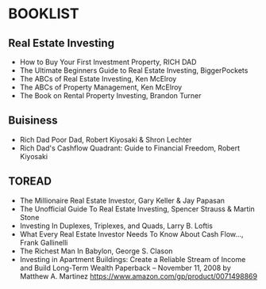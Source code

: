 # BOOKLIST

## Real Estate Investing
- How to Buy Your First Investment Property, RICH DAD
- The Ultimate Beginners Guide to Real Estate Investing, BiggerPockets
- The ABCs of Real Estate Investing, Ken McElroy
- The ABCs of Property Management, Ken McElroy
- The Book on Rental Property Investing, Brandon Turner

## Buisiness
- Rich Dad Poor Dad, Robert Kiyosaki & Shron Lechter
- Rich Dad's Cashflow Quadrant: Guide to Financial Freedom, Robert Kiyosaki

## TOREAD
- The Millionaire Real Estate Investor, Gary Keller & Jay Papasan
- The Unofficial Guide To Real Estate Investing, Spencer Strauss & Martin Stone
- Investing In Duplexes, Triplexes, and Quads, Larry B. Loftis
- What Every Real Estate Investor Needs To Know About Cash Flow..., Frank Gallinelli
- The Richest Man In Babylon, George S. Clason
- Investing in Apartment Buildings: Create a Reliable Stream of Income and Build Long-Term Wealth Paperback – November 11, 2008
by Matthew A. Martinez
  https://www.amazon.com/gp/product/0071498869









